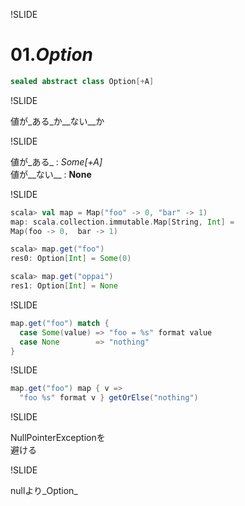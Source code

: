 !SLIDE

# 01._Option_

```scala
sealed abstract class Option[+A]

```

!SLIDE

値が_ある_か__ない__か

!SLIDE

値が_ある_ :  _Some[+A]_<br/>
値が__ない__ :  __None__


!SLIDE

```scala
scala> val map = Map("foo" -> 0, "bar" -> 1)
map: scala.collection.immutable.Map[String, Int] =
Map(foo -> 0,  bar -> 1)

scala> map.get("foo")
res0: Option[Int] = Some(0)

scala> map.get("oppai")
res1: Option[Int] = None
```

!SLIDE

```scala
map.get("foo") match {
  case Some(value) => "foo = %s" format value
  case None        => "nothing"
}

```

!SLIDE
```scala
map.get("foo") map { v =>
  "foo %s" format v } getOrElse("nothing")

```

!SLIDE

<span>NullPointerException</span>を<br/>
避ける

!SLIDE

<span>null</span>より_Option_


